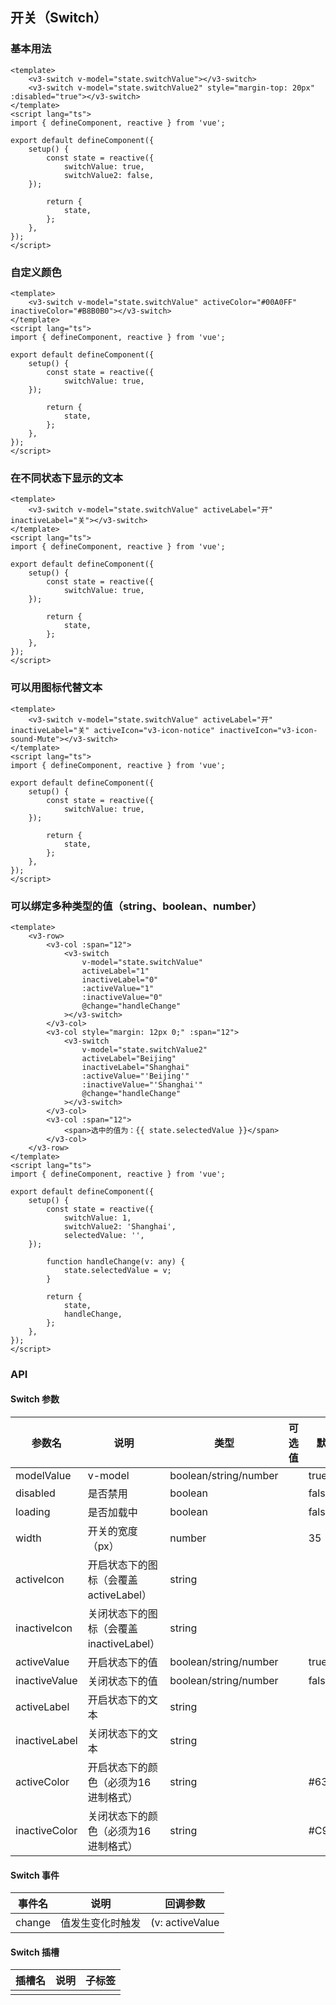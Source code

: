 ## 开关（Switch）

### 基本用法

```vue demo
<template>
	<v3-switch v-model="state.switchValue"></v3-switch>
	<v3-switch v-model="state.switchValue2" style="margin-top: 20px" :disabled="true"></v3-switch>
</template>
<script lang="ts">
import { defineComponent, reactive } from 'vue';

export default defineComponent({
	setup() {
		const state = reactive({
			switchValue: true,
			switchValue2: false,
    });

		return {
			state,
		};
	},
});
</script>
```

### 自定义颜色

```vue demo
<template>
	<v3-switch v-model="state.switchValue" activeColor="#00A0FF" inactiveColor="#B8B0B0"></v3-switch>
</template>
<script lang="ts">
import { defineComponent, reactive } from 'vue';

export default defineComponent({
	setup() {
		const state = reactive({
			switchValue: true,
    });

		return {
			state,
		};
	},
});
</script>
```

### 在不同状态下显示的文本

```vue demo
<template>
	<v3-switch v-model="state.switchValue" activeLabel="开" inactiveLabel="关"></v3-switch>
</template>
<script lang="ts">
import { defineComponent, reactive } from 'vue';

export default defineComponent({
	setup() {
		const state = reactive({
			switchValue: true,
    });

		return {
			state,
		};
	},
});
</script>
```

### 可以用图标代替文本

```vue demo
<template>
	<v3-switch v-model="state.switchValue" activeLabel="开" inactiveLabel="关" activeIcon="v3-icon-notice" inactiveIcon="v3-icon-sound-Mute"></v3-switch>
</template>
<script lang="ts">
import { defineComponent, reactive } from 'vue';

export default defineComponent({
	setup() {
		const state = reactive({
			switchValue: true,
    });

		return {
			state,
		};
	},
});
</script>
```

### 可以绑定多种类型的值（string、boolean、number）

```vue demo
<template>
	<v3-row>
		<v3-col :span="12">
			<v3-switch
				v-model="state.switchValue"
				activeLabel="1"
				inactiveLabel="0"
				:activeValue="1"
				:inactiveValue="0"
				@change="handleChange"
			></v3-switch>
		</v3-col>
		<v3-col style="margin: 12px 0;" :span="12">
			<v3-switch
				v-model="state.switchValue2"
				activeLabel="Beijing"
				inactiveLabel="Shanghai"
				:activeValue="'Beijing'"
				:inactiveValue="'Shanghai'"
				@change="handleChange"
			></v3-switch>
		</v3-col>
		<v3-col :span="12">
			<span>选中的值为：{{ state.selectedValue }}</span>
		</v3-col>
	</v3-row>
</template>
<script lang="ts">
import { defineComponent, reactive } from 'vue';

export default defineComponent({
	setup() {
		const state = reactive({
			switchValue: 1,
			switchValue2: 'Shanghai',
			selectedValue: '',
    });

		function handleChange(v: any) {
			state.selectedValue = v;
		}

		return {
			state,
			handleChange,
		};
	},
});
</script>
```

### API

#### Switch 参数

| 参数名        | 说明                                     | 类型                  | 可选值 | 默认值  | 必填 |
| ------------- | ---------------------------------------- | --------------------- | ------ | ------- | ---- |
| modelValue    | v-model                                  | boolean/string/number |        | true    | true |
| disabled      | 是否禁用                                 | boolean               |        | false   |      |
| loading       | 是否加载中                               | boolean               |        | false   |      |
| width         | 开关的宽度（px）                         | number                |        | 35      |      |
| activeIcon    | 开启状态下的图标（会覆盖 activeLabel）   | string                |        |         |      |
| inactiveIcon  | 关闭状态下的图标（会覆盖 inactiveLabel） | string                |        |         |      |
| activeValue   | 开启状态下的值                           | boolean/string/number |        | true    |      |
| inactiveValue | 关闭状态下的值                           | boolean/string/number |        | false   |      |
| activeLabel   | 开启状态下的文本                         | string                |        |         |      |
| inactiveLabel | 关闭状态下的文本                         | string                |        |         |      |
| activeColor   | 开启状态下的颜色（必须为16进制格式）     | string                |        | #63B931 |      |
| inactiveColor | 关闭状态下的颜色（必须为16进制格式）     | string                |        | #C91B26 |      |

#### Switch 事件

| 事件名 | 说明             | 回调参数        |
| ------ | ---------------- | --------------- |
| change | 值发生变化时触发 | (v: activeValue | inactiveValue) => void |

#### Switch 插槽

| 插槽名 | 说明 | 子标签 |
| ------ | ---- | ------ |
|        |      |        |